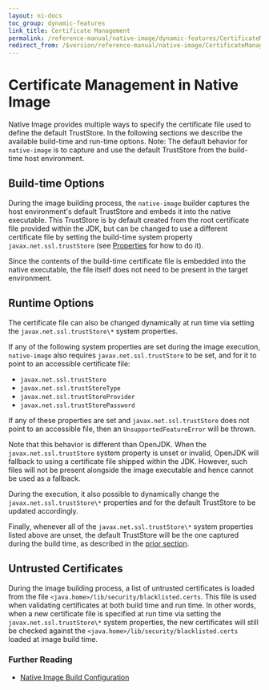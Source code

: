 ```yaml
---
layout: ni-docs
toc_group: dynamic-features
link_title: Certificate Management
permalink: /reference-manual/native-image/dynamic-features/CertificateManagement/
redirect_from: /$version/reference-manual/native-image/CertificateManagement/
---
```


# Certificate Management in Native Image

Native Image provides multiple ways to specify the certificate file used to define the default TrustStore.
In the following sections we describe the available build-time and run-time options.
Note: The default behavior for `native-image` is to capture and use the default TrustStore from the build-time host environment.

## Build-time Options

During the image building process, the `native-image` builder captures the host environment's default TrustStore and embeds it into the native executable.
This TrustStore is by default created from the root certificate file provided within the JDK, but can be changed to use a different certificate file by setting the build-time system property `javax.net.ssl.trustStore` (see [Properties](guides/use-system-properties.md) for how to do it).

Since the contents of the build-time certificate file is embedded into the native executable, the file itself does not need to be present in the target environment.

## Runtime Options

The certificate file can also be changed dynamically at run time via setting the `javax.net.ssl.trustStore\*` system properties.

If any of the following system properties are set during the image execution, `native-image` also requires `javax.net.ssl.trustStore` to be set, and for it to point to an accessible certificate file:
- `javax.net.ssl.trustStore`
- `javax.net.ssl.trustStoreType`
- `javax.net.ssl.trustStoreProvider`
- `javax.net.ssl.trustStorePassword`

If any of these properties are set and `javax.net.ssl.trustStore` does not point to an accessible file, then an `UnsupportedFeatureError` will be thrown.

Note that this behavior is different than OpenJDK.
When the `javax.net.ssl.trustStore` system property is unset or invalid, OpenJDK will fallback to using a certificate file shipped within the JDK.
However, such files will not be present alongside the image executable and hence cannot be used as a fallback.

During the execution, it also possible to dynamically change the `javax.net.ssl.trustStore\*` properties and for the default TrustStore to be updated accordingly.

Finally, whenever all of the `javax.net.ssl.trustStore\*` system properties listed above are unset, the default TrustStore will be the one captured during the build time, as described in the [prior section](#build-time-options).

## Untrusted Certificates

During the image building process, a list of untrusted certificates is loaded from the file `<java.home>/lib/security/blacklisted.certs`.
This file is used when validating certificates at both build time and run time.
In other words, when a new certificate file is specified at run time via setting the `javax.net.ssl.trustStore\*` system properties, the new certificates will still be checked against the `<java.home>/lib/security/blacklisted.certs` loaded at
image build time.

### Further Reading

- [Native Image Build Configuration](BuildConfiguration.md)